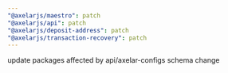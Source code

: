 ```yaml
---
"@axelarjs/maestro": patch
"@axelarjs/api": patch
"@axelarjs/deposit-address": patch
"@axelarjs/transaction-recovery": patch
---
```


update packages affected by api/axelar-configs schema change
